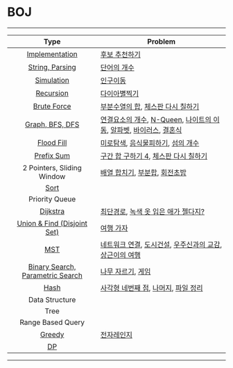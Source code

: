 # BOJ
-------------------------
|Type|Problem|
|:---:|--------|
|[Implementation](https://github.com/Jin959/BOJ-cpp/tree/master/Implementation)| [후보 추천하기](https://www.acmicpc.net/problem/1713) |
|[String, Parsing](https://github.com/Jin959/BOJ-cpp/tree/master/Parsing)|[단어의 개수](https://www.acmicpc.net/problem/1152) |
|[Simulation](https://github.com/Jin959/BOJ-cpp/tree/master/Simulation)| [인구이동](https://www.acmicpc.net/problem/16234)|
|[Recursion](https://github.com/Jin959/BOJ-cpp/tree/master/Recursion)|[다이아별찍기](https://www.acmicpc.net/problem/2444) |
|[Brute Force](https://github.com/Jin959/BOJ-cpp/tree/master/Recursion)| [부분수열의 합](https://www.acmicpc.net/problem/1182), [체스판 다시 칠하기](https://www.acmicpc.net/problem/1018) |
|[Graph, BFS, DFS](https://github.com/Jin959/BOJ-cpp/tree/master/Graph)| [연결요소의 개수](https://www.acmicpc.net/problem/11724), [N-Queen](https://www.acmicpc.net/problem/9663), [나이트의 이동](https://www.acmicpc.net/problem/7562), [알파벳](https://www.acmicpc.net/problem/1987), [바이러스](https://www.acmicpc.net/problem/2606), [결혼식](https://www.acmicpc.net/problem/5567)|
|[Flood Fill](https://github.com/Jin959/BOJ-cpp/tree/master/FloodFill)| [미로탐색](https://www.acmicpc.net/problem/2178), [음식물피하기](https://www.acmicpc.net/problem/1743), [섬의 개수](https://www.acmicpc.net/problem/4963) |
|[Prefix Sum](https://github.com/Jin959/BOJ-cpp/tree/master/PrefixSum)|[구간 합 구하기 4](https://www.acmicpc.net/problem/11659), [체스판 다시 칠하기](https://www.acmicpc.net/problem/1018) |
|2 Pointers, Sliding Window|[배열 합치기](https://www.acmicpc.net/problem/11728), [부분합](https://www.acmicpc.net/problem/1806), [회전초밥](https://www.acmicpc.net/problem/2531)|
|[Sort]()| |
|Priority Queue| |
|[Dijkstra](https://github.com/Jin959/BOJ-cpp/tree/master/Dijkstra)| [최단경로](https://www.acmicpc.net/problem/1753), [녹색 옷 입은 애가 젤다지?](https://www.acmicpc.net/problem/4485) |
|[Union & Find (Disjoint Set)](https://github.com/Jin959/BOJ-cpp/tree/master/UnionFind)| [여행 가자](https://www.acmicpc.net/problem/1976) |
|[MST](https://github.com/Jin959/BOJ-cpp/tree/master/MST)| [네트워크 연결](https://www.acmicpc.net/problem/1922), [도시건설](https://www.acmicpc.net/problem/21924), [우주신과의 교감](https://www.acmicpc.net/problem/1774), [상근이의 여행](https://www.acmicpc.net/problem/9372)|
|[Binary Search, Parametric Search](https://github.com/Jin959/BOJ-cpp/tree/master/BinarySearch)|[나무 자르기](https://www.acmicpc.net/problem/2805), [게임](https://www.acmicpc.net/problem/1072) |
|[Hash](https://github.com/Jin959/BOJ-cpp/tree/master/Hash)|[사각형 네번째 점](https://www.acmicpc.net/problem/3009), [나머지](https://www.acmicpc.net/problem/3052), [파일 정리](https://www.acmicpc.net/problem/20291)|
|Data Structure| |
|Tree| |
|Range Based Query| |
|[Greedy](https://github.com/Jin959/BOJ-cpp/tree/master/Greedy)| [전자레인지](https://www.acmicpc.net/problem/10162)|
|[DP](https://github.com/Jin959/BOJ-cpp/tree/master/DP)| |

-------------------------